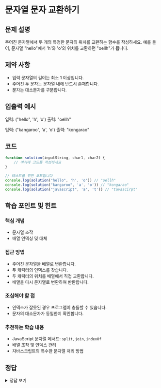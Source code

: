 # 문자열 문자 교환하기

## 문제 설명
주어진 문자열에서 두 개의 특정한 문자의 위치를 교환하는 함수를 작성하세요. 예를 들어, 문자열 "hello"에서 'h'와 'o'의 위치를 교환하면 "oellh"가 됩니다.

## 제약 사항
- 입력 문자열의 길이는 최소 1 이상입니다.
- 주어진 두 문자는 문자열 내에 반드시 존재합니다.
- 문자는 대소문자를 구분합니다.

## 입출력 예시
입력: ("hello", 'h', 'o')
출력: "oellh"

입력: ("kangaroo", 'a', 'o')
출력: "kongarao"

## 코드
```javascript
function solution(inputString, char1, char2) {
    // 여기에 코드를 작성하세요
}

// 테스트를 위한 코드입니다
console.log(solution("hello", 'h', 'o')) // "oellh"
console.log(solution("kangaroo", 'a', 'o')) // "kongarao"
console.log(solution("javascript", 'a', 't')) // "tavascirpt"
```

## 학습 포인트 및 힌트
### 핵심 개념
- 문자열 조작
- 배열 인덱싱 및 대체

### 접근 방법
- 주어진 문자열을 배열로 변환합니다.
- 두 캐릭터의 인덱스를 찾습니다.
- 두 캐릭터의 위치를 배열에서 직접 교환합니다.
- 배열을 다시 문자열로 변환하여 반환합니다.

### 조심해야 할 점
- 인덱스가 잘못된 경우 프로그램이 충돌할 수 있습니다.
- 문자의 대소문자가 동일한지 확인합니다.

### 추천하는 학습 내용
- JavaScript 문자열 메서드: `split`, `join`, `indexOf`
- 배열 조작 및 인덱스 관리
- 자바스크립트의 특수한 문자열 처리 방법

## 정답
<details>
<summary>정답 보기</summary>

### 해설
이 문제를 해결하기 위해서는 문자열을 배열로 변환하는 것이 중요합니다. 변환 후, 특정 위치의 문자를 교환하고, 다시 문자열로 변환합니다.

### 코드
```javascript
function solution(inputString, char1, char2) {
    let chars = inputString.split(""); // 문자열을 배열로 변환
    let index1 = chars.indexOf(char1);
    let index2 = chars.indexOf(char2);
    
    if (index1 === -1 || index2 === -1) return inputString; // 만약 문자가 존재하지 않으면 원본 리턴
    
    // 위치 교환
    let temp = chars[index1];
    chars[index1] = chars[index2];
    chars[index2] = temp;
    
    return chars.join(""); // 배열을 문자열로 변환하여 반환
}
```

### 시간 복잡도
- O(n): 문자열을 배열로 변환하고, 인덱스를 찾고, 두 문자의 위치를 조작하는 동안, 모든 작업은 문자열의 길이에만 의존합니다.

### 공간 복잡도
- O(n): 새로운 문자 배열을 생성하므로, 입력 문자열의 길이에 비례하는 추가 공간이 필요합니다.

### 최적화 팁
- 문자열을 직접 교환하기보다는 배열로 변환하여 교환하는 것이 더 효율적입니다.
- 다양한 테스팅 케이스를 이용하여 엣지 케이스를 확인합니다.
</details>